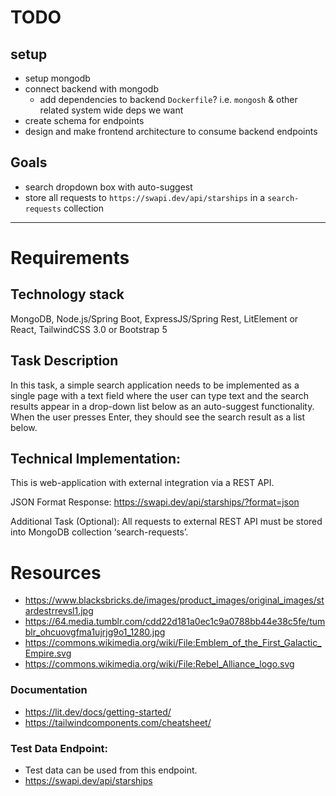 # TODO

## setup

- setup mongodb
- connect backend with mongodb
    - add dependencies to backend `Dockerfile`? i.e. `mongosh` & other related system wide deps we want
- create schema for endpoints
- design and make frontend architecture to consume backend endpoints

## Goals
- search dropdown box with auto-suggest
- store all requests to `https://swapi.dev/api/starships` in a `search-requests` collection

---

# Requirements

## Technology stack
MongoDB, Node.js/Spring Boot, ExpressJS/Spring Rest, LitElement or React, TailwindCSS 3.0 or
Bootstrap 5

## Task Description
In this task, a simple search application needs to be implemented as a single page with a text
field where the user can type text and the search results appear in a drop-down list below as
an auto-suggest functionality. When the user presses Enter, they should see the search result
as a list below.

## Technical Implementation:
This is web-application with external integration via a REST API.


JSON Format Response:
https://swapi.dev/api/starships/?format=json

Additional Task (Optional):
All requests to external REST API must be stored into MongoDB collection ‘search-requests’.
# Resources
- https://www.blacksbricks.de/images/product_images/original_images/stardestrrevsl1.jpg
- https://64.media.tumblr.com/cdd22d181a0ec1c9a0788bb44e38c5fe/tumblr_ohcuovgfma1ujrjg9o1_1280.jpg
- https://commons.wikimedia.org/wiki/File:Emblem_of_the_First_Galactic_Empire.svg
- https://commons.wikimedia.org/wiki/File:Rebel_Alliance_logo.svg

### Documentation
- https://lit.dev/docs/getting-started/
- https://tailwindcomponents.com/cheatsheet/
 
### Test Data Endpoint:
- Test data can be used from this endpoint.
- https://swapi.dev/api/starships
